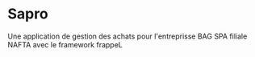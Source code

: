 # Sapro
Une application  de gestion des achats pour l'entreprisse BAG SPA filiale NAFTA avec le framework frappeL
